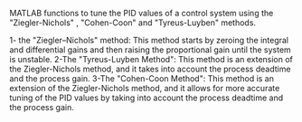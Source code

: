  MATLAB functions to tune the PID values of a control system using the "Ziegler-Nichols" , "Cohen-Coon" and  "Tyreus-Luyben" methods.

1- the "Ziegler–Nichols" method: This method starts by zeroing the integral and differential gains and then raising the proportional gain until the system is unstable.
2-The "Tyreus-Luyben Method": This method is an extension of the Ziegler-Nichols method, and it takes into account the process deadtime and the process gain.
3-The "Cohen-Coon Method": This method is an extension of the Ziegler-Nichols method, and it allows for more accurate tuning of the PID values by taking into account the process deadtime and the process gain.
